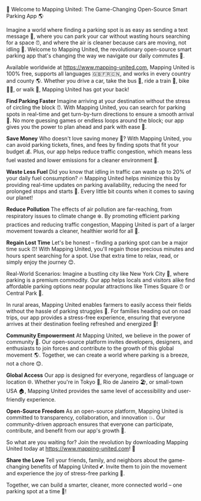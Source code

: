 🚀 Welcome to Mapping United: The Game-Changing Open-Source Smart Parking App 🌎

Imagine a world where finding a parking spot is as easy as sending a text message 📱, where you can park your car without wasting hours searching for a space ⏰, and where the air is cleaner because cars are moving, not idling 💨. Welcome to Mapping United, the revolutionary open-source smart parking app that's changing the way we navigate our daily commutes 🚗.

Available worldwide at https://www.mapping-united.com, Mapping United is 100% free, supports all languages 🇬🇧🇫🇷🇨🇳, and works in every country and county 🌎. Whether you drive a car, take the bus 🚌, ride a train 🚂, bike 🚴‍♂️, or walk 👣, Mapping United has got your back!

**Find Parking Faster**
Imagine arriving at your destination without the stress of circling the block ⏰. With Mapping United, you can search for parking spots in real-time and get turn-by-turn directions to ensure a smooth arrival 📍. No more guessing games or endless loops around the block; our app gives you the power to plan ahead and park with ease 🎉.

**Save Money**
Who doesn't love saving money 💸? With Mapping United, you can avoid parking tickets, fines, and fees by finding spots that fit your budget 💰. Plus, our app helps reduce traffic congestion, which means less fuel wasted and lower emissions for a cleaner environment 🌟.

**Waste Less Fuel**
Did you know that idling in traffic can waste up to 20% of your daily fuel consumption? 🔥 Mapping United helps minimize this by providing real-time updates on parking availability, reducing the need for prolonged stops and starts 🚗. Every little bit counts when it comes to saving our planet!

**Reduce Pollution**
The effects of air pollution are far-reaching, from respiratory issues to climate change ❄️. By promoting efficient parking practices and reducing traffic congestion, Mapping United is part of a larger movement towards a cleaner, healthier world for all 🌈.

**Regain Lost Time**
Let's be honest – finding a parking spot can be a major time suck ⏰! With Mapping United, you'll regain those precious minutes and hours spent searching for a spot. Use that extra time to relax, read, or simply enjoy the journey 😊.

Real-World Scenarios:
Imagine a bustling city like New York City 🗽️, where parking is a premium commodity. Our app helps locals and visitors alike find affordable parking options near popular attractions like Times Square ⏰ or Central Park 🌳.

In rural areas, Mapping United enables farmers to easily access their fields without the hassle of parking struggles 🌾. For families heading out on road trips, our app provides a stress-free experience, ensuring that everyone arrives at their destination feeling refreshed and energized 🚗!

**Community Empowerment**
At Mapping United, we believe in the power of community 💪. Our open-source platform invites developers, designers, and enthusiasts to join forces and contribute to the growth of this global movement 🌎. Together, we can create a world where parking is a breeze, not a chore 😊.

**Global Access**
Our app is designed for everyone, regardless of language or location 🌐. Whether you're in Tokyo 🗼️, Rio de Janeiro 🏖️, or small-town USA 🏠, Mapping United provides the same level of accessibility and user-friendly experience.

**Open-Source Freedom**
As an open-source platform, Mapping United is committed to transparency, collaboration, and innovation 💥. Our community-driven approach ensures that everyone can participate, contribute, and benefit from our app's growth 🌟.

So what are you waiting for? Join the revolution by downloading Mapping United today at https://www.mapping-united.com! 📲

**Share the Love**
Tell your friends, family, and neighbors about the game-changing benefits of Mapping United 💕. Invite them to join the movement and experience the joy of stress-free parking 🎉.

Together, we can build a smarter, cleaner, more connected world – one parking spot at a time 🌈!